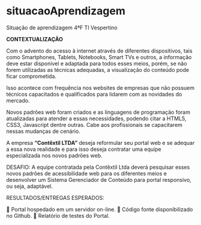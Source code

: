 situacaoAprendizagem
====================

Situação de aprendizagem 4ªF TI Vespertino

**CONTEXTUALIZAÇÃO**

Com o advento do acesso à internet através de diferentes dispositivos, tais como Smartphones, Tablets, Notebooks, Smart TVs e outros, a informação deve estar disponível e adaptada para todos esses meios, porém, se não forem utilizadas as técnicas adequadas, a visualização do conteúdo pode ficar comprometida. 

Isso acontece com frequência nos websites de empresas que não possuem técnicos capacitados e qualificados para lidarem com as novidades do mercado.  

Novos padrões web foram criados e as linguagens de programação foram atualizadas para atender a essas necessidades, podendo citar a HTML5, CSS3, Javascript dentre outras. Cabe aos profissionais se capacitarem nessas mudanças de cenário.  

A empresa **“Contêxtil LTDA”** deseja reformular seu portal web e se adequar a essa nova realidade e para isso deseja contratar uma equipe especializada nos novos padrões web.


DESAFIO: A equipe contratada pela Contêxtil Ltda deverá pesquisar esses novos padrões de acessibilidade web para os diferentes meios e desenvolver um Sistema Gerenciador de Conteúdo para portal responsivo, ou seja, adaptável.  

RESULTADOS/ENTREGAS ESPERADOS:

 Portal hospedado em um servidor on-line.
 Código fonte disponibilizado no Github.
 Relatório de testes do Portal. 
